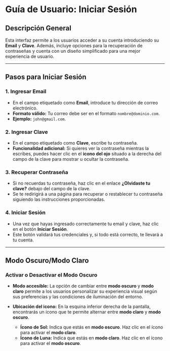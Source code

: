 # Guía de Usuario:  **Iniciar Sesión**

## Descripción General

Esta interfaz permite a los usuarios acceder a su cuenta introduciendo su **Email** y **Clave**. Además, incluye opciones para la recuperación de contraseñas y cuenta con un diseño simplificado para una mejor experiencia de usuario.

---

## Pasos para Iniciar Sesión

### 1. **Ingresar Email**
   - En el campo etiquetado como **Email**, introduce tu dirección de correo electrónico.
   - **Formato válido:** Tu correo debe ser en el formato `nombre@dominio.com`.
   - **Ejemplo:** `john@gmail.com`.

### 2. **Ingresar Clave**
   - En el campo etiquetado como **Clave**, escribe tu contraseña.
   - **Funcionalidad adicional:** Si quieres ver la contraseña mientras la escribes, puedes hacer clic en el **icono del ojo** situado a la derecha del campo de la clave para mostrar u ocultar la contraseña.

### 3. **Recuperar Contraseña**
   - Si no recuerdas tu contraseña, haz clic en el enlace **¿Olvidaste tu clave?** debajo del campo de la clave.
   - Se te redirigirá a una página para recuperar o restablecer tu contraseña siguiendo las instrucciones proporcionadas.

### 4. **Iniciar Sesión**
   - Una vez que hayas ingresado correctamente tu email y clave, haz clic en el botón **Iniciar Sesión**.
   - Este botón validará tus credenciales y, si todo está correcto, te llevará a tu cuenta.

---

## Modo Oscuro/Modo Claro

### Activar o Desactivar el Modo Oscuro

- **Modo accesible:** La opción de cambiar entre **modo oscuro** y **modo claro** permite a los usuarios personalizar su experiencia visual según sus preferencias y las condiciones de iluminación del entorno.

- **Ubicación del icono:** En la esquina inferior derecha de la pantalla, encontrarás un ícono que te permite alternar entre **modo claro** y **modo oscuro**.
   - **Ícono de Sol:** Indica que estás en **modo oscuro**. Haz clic en el ícono para activar el **modo claro**.
   - **Ícono de Luna:** Indica que estás en **modo claro**. Haz clic en el ícono para activar el **modo oscuro**.



